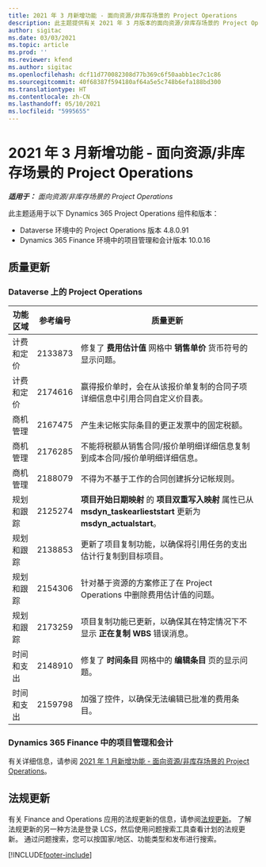 ```yaml
---
title: 2021 年 3 月新增功能 - 面向资源/非库存场景的 Project Operations
description: 此主题提供有关 2021 年 3 月版本的面向资源/非库存场景的 Project Operations 中推出的质量更新的信息。
author: sigitac
ms.date: 03/03/2021
ms.topic: article
ms.prod: ''
ms.reviewer: kfend
ms.author: sigitac
ms.openlocfilehash: dcf11d770082308d77b369c6f50aabb1ec7c1c86
ms.sourcegitcommit: 40f68387f594180af64a5e5c748b6efa188bd300
ms.translationtype: HT
ms.contentlocale: zh-CN
ms.lasthandoff: 05/10/2021
ms.locfileid: "5995655"
---
```

# <a name="whats-new-march-2021---project-operations-for-resourcenon-stocked-based-scenarios"></a>2021 年 3 月新增功能 - 面向资源/非库存场景的 Project Operations

_**适用于：** 面向资源/非库存场景的 Project Operations_

此主题适用于以下 Dynamics 365 Project Operations 组件和版本：

- Dataverse 环境中的 Project Operations 版本 4.8.0.91 
- Dynamics 365 Finance 环境中的项目管理和会计版本 10.0.16 

## <a name="quality-updates"></a>质量更新

### <a name="project-operations-on-dataverse"></a>Dataverse 上的 Project Operations


| **功能区域** | **参考编号** | **质量更新** |
| --- | --- | --- |
| 计费和定价 | 2133873 | 修复了 **费用估计值** 网格中 **销售单价** 货币符号的显示问题。 |
| 计费和定价 | 2174616 | 赢得报价单时，会在从该报价单复制的合同子项详细信息中引用合同自定义价目表。 |
| 商机管理 | 2167475 | 产生未记帐实际条目的更正发票中的固定税额。 |
| 商机管理 | 2176285 | 不能将税额从销售合同/报价单明细详细信息复制到成本合同/报价单明细详细信息。 |
| 商机管理 | 2188079 | 不得为不基于工作的合同创建拆分记帐规则。 |
| 规划和跟踪 | 2125274 | **项目开始日期映射** 的 **项目双重写入映射** 属性已从 **msdyn\_taskearlieststart** 更新为 **msdyn\_actualstart**。 |
| 规划和跟踪 | 2138853 | 更新了项目复制功能，以确保将引用任务的支出估计行复制到目标项目。 |
| 规划和跟踪 | 2154306 | 针对基于资源的方案修正了在 Project Operations 中删除费用估计值的问题。 |
| 规划和跟踪 | 2173259 | 项目复制功能已更新，以确保其在特定情况下不显示 **正在复制 WBS** 错误消息。 |
| 时间和支出 | 2148910 | 修复了 **时间条目** 网格中的 **编辑条目** 页的显示问题。 |
| 时间和支出 | 2159798 | 加强了控件，以确保无法编辑已批准的费用条目。 |

### <a name="project-management-and-accounting-on-dynamics-365-finance"></a>Dynamics 365 Finance 中的项目管理和会计

有关详细信息，请参阅 [2021 年 1 月新增功能 - 面向资源/非库存场景的 Project Operations](whats-new-jan-2021-resource-based.md)。

## <a name="regulatory-updates"></a>法规更新

有关 Finance and Operations 应用的法规更新的信息，请参阅[法规更新](/dynamics365/finance/localizations/regulatory-updates)。 了解法规更新的另一种方法是登录 LCS，然后使用问题搜索工具查看计划的法规更新。 通过问题搜索，您可以按国家/地区、功能类型和发布进行搜索。


[!INCLUDE[footer-include](../includes/footer-banner.md)]